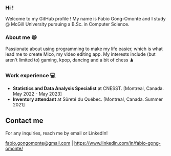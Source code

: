 ### Hi !

Welcome to my GitHub profile ! My name is Fabio Gong-Omonte and I study @ McGill University pursuing a B.Sc. in Computer Science.

### About me 😄

Passionate about using programming to make my life easier, which is what lead me to create Mico, my video editing app. My interests include (but aren't limited to) gaming, kpop, dancing and a bit of chess ♟️

### Work experience 💻

- **Statistics and Data Analysis Specialist** at CNESST.  [Montreal, Canada. May 2022 - May 2023]
- **Inventory attendant** at Sûreté du Québec. [Montreal, Canada. Summer 2021]

## Contact me
For any inquiries, reach me by email or LinkedIn!

fabio.gongomonte@gmail.com | https://www.linkedin.com/in/fabio-gong-omonte/
